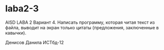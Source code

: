 # laba2-3
AISD LABA 2
Вариант 4. Написать программу, которая читая текст из файла, выводит на экран только цитаты (предложения, заключенные в кавычки).

Денисов Данила ИСТбд-12
